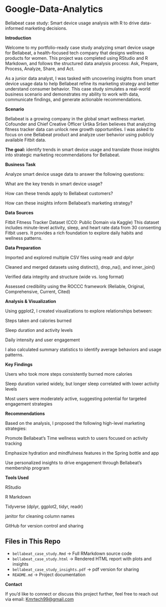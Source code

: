 # Google-Data-Analytics
Bellabeat case study: Smart device usage analysis with R to drive data-informed marketing decisions.

**Introduction** 

Welcome to my portfolio-ready case study analyzing smart device usage for Bellabeat, a health-focused tech company that designs wellness products for women. This project was completed using RStudio and R Markdown, and follows the structured data analysis process: Ask, Prepare, Process, Analyze, Share, and Act.

As a junior data analyst, I was tasked with uncovering insights from smart device usage data to help Bellabeat refine its marketing strategy and better understand consumer behavior. This case study simulates a real-world business scenario and demonstrates my ability to work with data, communicate findings, and generate actionable recommendations.

**Scenario**

Bellabeat is a growing company in the global smart wellness market. Cofounder and Chief Creative Officer Urška Sršen believes that analyzing fitness tracker data can unlock new growth opportunities. I was asked to focus on one Bellabeat product and analyze user behavior using publicly available Fitbit data.

**The goal:**     identify trends in smart device usage and translate those insights into strategic marketing recommendations for Bellabeat.

**Business Task**

Analyze smart device usage data to answer the following questions:

What are the key trends in smart device usage?

How can these trends apply to Bellabeat customers?

How can these insights inform Bellabeat’s marketing strategy?

**Data Sources**

Fitbit Fitness Tracker Dataset (CC0: Public Domain via Kaggle) This dataset includes minute-level activity, sleep, and heart rate data from 30 consenting Fitbit users. It provides a rich foundation to explore daily habits and wellness patterns.


**Data Preparation**

Imported and explored multiple CSV files using readr and dplyr

Cleaned and merged datasets using distinct(), drop_na(), and inner_join()

Verified data integrity and structure (wide vs. long format)

Assessed credibility using the ROCCC framework (Reliable, Original, Comprehensive, Current, Cited)


**Analysis & Visualization**

Using ggplot2, I created visualizations to explore relationships between:

Steps taken and calories burned

Sleep duration and activity levels

Daily intensity and user engagement

I also calculated summary statistics to identify average behaviors and usage patterns.


**Key Findings**

Users who took more steps consistently burned more calories

Sleep duration varied widely, but longer sleep correlated with lower activity levels

Most users were moderately active, suggesting potential for targeted engagement strategies


**Recommendations**


Based on the analysis, I proposed the following high-level marketing strategies:

Promote Bellabeat’s Time wellness watch to users focused on activity tracking

Emphasize hydration and mindfulness features in the Spring bottle and app

Use personalized insights to drive engagement through Bellabeat’s membership program


**Tools Used**

RStudio

R Markdown

Tidyverse (dplyr, ggplot2, tidyr, readr)

janitor for cleaning column names

GitHub for version control and sharing

##  Files in This Repo
- `bellabeat_case_study.Rmd` → Full RMarkdown source code  
- `bellabeat_case_study.html` → Rendered HTML report with plots and insights
- `bellabeat_case_study_insights.pdf` -> pdf version for sharing
- `README.md` → Project documentation 

**Contact**

If you’d like to connect or discuss this project further, feel free to reach out via  email:  Kmrtech99@gmail.com
